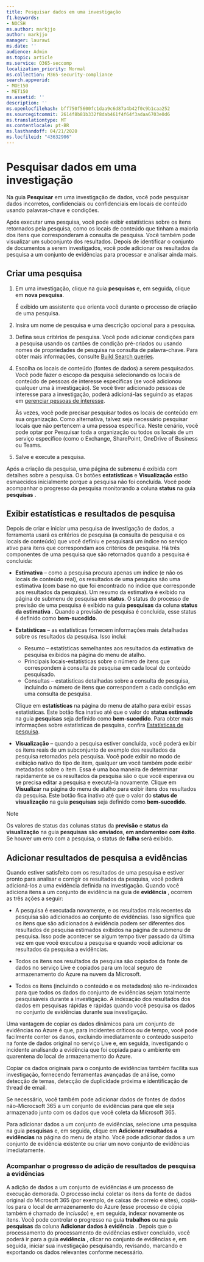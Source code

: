 ```yaml
---
title: Pesquisar dados em uma investigação
f1.keywords:
- NOCSH
ms.author: markjjo
author: markjjo
manager: laurawi
ms.date: ''
audience: Admin
ms.topic: article
ms.service: O365-seccomp
localization_priority: Normal
ms.collection: M365-security-compliance
search.appverid:
- MOE150
- MET150
ms.assetid: ''
description: ''
ms.openlocfilehash: bff750f5600fc1daa9c6d87a4b42f0c9b1caa252
ms.sourcegitcommit: 2614f8b81b332f8dab461f4f64f3adaa6703e0d6
ms.translationtype: MT
ms.contentlocale: pt-BR
ms.lasthandoff: 04/21/2020
ms.locfileid: "43632906"
---
```

# <a name="search-for-data-in-an-investigation"></a>Pesquisar dados em uma investigação

Na guia **Pesquisar** em uma investigação de dados, você pode pesquisar dados incorretos, confidenciais ou confidenciais em locais de conteúdo usando palavras-chave e condições. 

Após executar uma pesquisa, você pode exibir estatísticas sobre os itens retornados pela pesquisa, como os locais de conteúdo que tinham a maioria dos itens que corresponderam à consulta de pesquisa. Você também pode visualizar um subconjunto dos resultados. Depois de identificar o conjunto de documentos a serem investigados, você pode adicionar os resultados da pesquisa a um conjunto de evidências para processar e analisar ainda mais.

## <a name="create-a-search"></a>Criar uma pesquisa

1. Em uma investigação, clique na guia **pesquisas** e, em seguida, clique em **nova pesquisa**. 

    É exibido um assistente que orienta você durante o processo de criação de uma pesquisa.

2. Insira um nome de pesquisa e uma descrição opcional para a pesquisa.

3. Defina seus critérios de pesquisa. Você pode adicionar condições para a pesquisa usando os cartões de condição pré-criados ou usando nomes de propriedades de pesquisa na consulta de palavra-chave. Para obter mais informações, consulte [Build Search queries](build-search-queries.md).

4. Escolha os locais de conteúdo (fontes de dados) a serem pesquisados. Você pode fazer o escopo da pesquisa selecionando os locais de conteúdo de pessoas de interesse específicas (se você adicionou qualquer uma à investigação). Se você tiver adicionado pessoas de interesse para a investigação, poderá adicioná-las seguindo as etapas em [gerenciar pessoas de interesse](manage-people-of-interest.md#add-people-of-interest).
 
   Às vezes, você pode precisar pesquisar todos os locais de conteúdo em sua organização. Como alternativa, talvez seja necessário pesquisar locais que não pertencem a uma pessoa específica. Neste cenário, você pode optar por Pesquisar toda a organização ou todos os locais de um serviço específico (como o Exchange, SharePoint, OneDrive of Business ou Teams.

5. Salve e execute a pesquisa.

Após a criação da pesquisa, uma página de submenu é exibida com detalhes sobre a pesquisa. Os botões **estatísticas** e **Visualização** estão esmaecidos inicialmente porque a pesquisa não foi concluída. Você pode acompanhar o progresso da pesquisa monitorando a coluna **status** na guia **pesquisas** .

## <a name="view-statistics-and-search-results"></a>Exibir estatísticas e resultados de pesquisa

Depois de criar e iniciar uma pesquisa de investigação de dados, a ferramenta usará os critérios de pesquisa (a consulta de pesquisa e os locais de conteúdo) que você definiu e pesquisará um índice no serviço ativo para itens que correspondam aos critérios de pesquisa. Há três componentes de uma pesquisa que são retornados quando a pesquisa é concluída: 

- **Estimativa** – como a pesquisa procura apenas um índice (e não os locais de conteúdo real), os resultados de uma pesquisa são uma estimativa (com base no que foi encontrado no índice que corresponde aos resultados da pesquisa). Um resumo da estimativa é exibido na página de submenu de pesquisa em **status**. O status do processo de previsão de uma pesquisa é exibido na guia **pesquisas** da coluna **status da estimativa** . Quando a previsão de pesquisa é concluída, esse status é definido como **bem-sucedido**.

- **Estatísticas** – as estatísticas fornecem informações mais detalhadas sobre os resultados da pesquisa. Isso inclui:

    - Resumo – estatísticas semelhantes aos resultados da estimativa de pesquisa exibidos na página do menu de atalho.
    - Principais locais-estatísticas sobre o número de itens que correspondem à consulta de pesquisa em cada local de conteúdo pesquisado. 
    - Consultas – estatísticas detalhadas sobre a consulta de pesquisa, incluindo o número de itens que correspondem a cada condição em uma consulta de pesquisa.

    Clique em **estatísticas** na página do menu de atalho para exibir essas estatísticas. Este botão fica inativo até que o valor do **status estimado** na guia **pesquisas** seja definido como **bem-sucedido**. Para obter mais informações sobre estatísticas de pesquisa, confira [Estatísticas de pesquisa](search-statistics.md).

- **Visualização** – quando a pesquisa estiver concluída, você poderá exibir os itens reais de um subconjunto de exemplo dos resultados da pesquisa retornados pela pesquisa. Você pode exibir no modo de exibição nativo do tipo de item, qualquer um você também pode exibir metadados sobre o item. Essa é uma boa maneira de determinar rapidamente se os resultados da pesquisa são o que você esperava ou se precisa editar a pesquisa e executá-la novamente. Clique em **Visualizar** na página do menu de atalho para exibir itens dos resultados da pesquisa. Este botão fica inativo até que o valor do **status de visualização** na guia **pesquisas** seja definido como **bem-sucedido**.
 
> [!NOTE]
> Os valores de status das colunas status da **previsão** e **status da visualização** na guia **pesquisas** são **enviados**, **em andamento**e **com êxito**. Se houver um erro com a pesquisa, o status de **falha** será exibido.

## <a name="add-search-results-to-evidence"></a>Adicionar resultados de pesquisa a evidências

Quando estiver satisfeito com os resultados de uma pesquisa e estiver pronto para analisar e corrigir os resultados da pesquisa, você poderá adicioná-los a uma evidência definida na investigação. Quando você adiciona itens a um conjunto de evidência na guia de **evidência** , ocorrem as três ações a seguir:

- A pesquisa é executada novamente, e os resultados mais recentes da pesquisa são adicionados ao conjunto de evidências. Isso significa que os itens que são adicionados à evidência podem ser diferentes dos resultados de pesquisa estimados exibidos na página de submenu de pesquisa. Isso pode acontecer se algum tempo tiver passado da última vez em que você executou a pesquisa e quando você adicionar os resultados da pesquisa a evidências.

- Todos os itens nos resultados da pesquisa são copiados da fonte de dados no serviço Live e copiados para um local seguro de armazenamento do Azure na nuvem da Microsoft.

- Todos os itens (incluindo o conteúdo e os metadados) são re-indexados para que todos os dados do conjunto de evidências sejam totalmente pesquisáveis durante a investigação. A indexação dos resultados dos dados em pesquisas rápidas e rápidas quando você pesquisa os dados no conjunto de evidências durante sua investigação.

Uma vantagem de copiar os dados dinâmicos para um conjunto de evidências no Azure é que, para incidentes críticos ou de tempo, você pode facilmente conter os danos, excluindo imediatamente o conteúdo suspeito na fonte de dados original no serviço Live e, em seguida, investigando o incidente analisando a evidência que foi copiada para o ambiente em quarentena do local de armazenamento do Azure. 

Copiar os dados originais para o conjunto de evidências também facilita sua investigação, fornecendo ferramentas avançadas de análise, como detecção de temas, detecção de duplicidade próxima e identificação de thread de email.

Se necessário, você também pode adicionar dados de fontes de dados não-Microcsoft 365 a um conjunto de evidências para que ele seja armazenado junto com os dados que você coleta da Microsoft 365.

Para adicionar dados a um conjunto de evidências, selecione uma pesquisa na guia **pesquisas** e, em seguida, clique em **Adicionar resultados a evidências** na página do menu de atalho. Você pode adicionar dados a um conjunto de evidência existente ou criar um novo conjunto de evidências imediatamente.

### <a name="tracking-the-progress-of-adding-search-results-to-evidence"></a>Acompanhar o progresso de adição de resultados de pesquisa a evidências

A adição de dados a um conjunto de evidências é um processo de execução demorada. O processo inclui coletar os itens da fonte de dados original do Microsoft 365 (por exemplo, de caixas de correio e sites), copiá-los para o local de armazenamento do Azure (esse processo de cópia também é chamado de *inclusão*) e, em seguida, indexar novamente os itens. Você pode controlar o progresso na guia **trabalhos** ou na guia **pesquisas** da coluna **Adicionar dados à evidência** . Depois que o processamento do processamento de evidências estiver concluído, você poderá ir para a guia **evidência** , clicar no conjunto de evidências e, em seguida, iniciar sua investigação pesquisando, revisando, marcando e exportando os dados relevantes conforme necessário.
